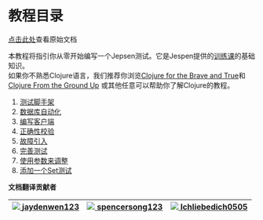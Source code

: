 # 教程目录

[点击此处](https://github.com/jepsen-io/jepsen/blob/main/doc/tutorial/index.md)查看原始文档

本教程将指引你从零开始编写一个Jepsen测试。它是Jespen提供的[训练课](https://jepsen.io/services#training)的基础知识。  
如果你不熟悉Clojure语言，我们推荐你浏览[Clojure for the Brave and True](https://www.braveclojure.com/)和 [Clojure From the Ground Up](https://aphyr.com/posts/301-clojure-from-the-ground-up-welcome) 或其他任意可以帮助你了解Clojure的教程。

1. [测试脚手架](https://github.com/jaydenwen123/jepsen/blob/main/doc/cn_tutorial/01-cn-scaffolding.md)  
2. [数据库自动化](https://github.com/jaydenwen123/jepsen/blob/main/doc/cn_tutorial/02-cn-db.md)  
3. [编写客户端](https://github.com/jaydenwen123/jepsen/blob/main/doc/cn_tutorial/03-cn-client.md)  
4. [正确性校验](https://github.com/jaydenwen123/jepsen/blob/main/doc/cn_tutorial/04-cn-checker.md)  
5. [故障引入](https://github.com/jaydenwen123/jepsen/blob/main/doc/cn_tutorial/05-cn-nemesis.md)  
6. [完善测试](https://github.com/jaydenwen123/jepsen/blob/main/doc/cn_tutorial/06-cn-refining.md)  
7. [使用参数来调整](https://github.com/jaydenwen123/jepsen/blob/main/doc/cn_tutorial/07-cn-parameters.md)  
8. [添加一个Set测试](https://github.com/jaydenwen123/jepsen/blob/main/doc/cn_tutorial/08-cn-set.md)  

**文档翻译贡献者**

| [![](https://avatars.githubusercontent.com/u/38454179?v=4?s=100) **jaydenwen123**](https://github.com/jaydenwen123) | [![](https://avatars.githubusercontent.com/u/24241577?v=4?s=100) **spencersong123**](https://github.com/spencersong123) | [![](https://avatars.githubusercontent.com/u/34001982?v=4?s=100) **Ichliebedich0505**](https://github.com/Ichliebedich0505) |
| :---: | :---: | :---: |




